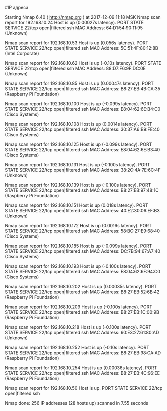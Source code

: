 #IP адреса <a name="99"></a>

Starting Nmap 6.40 ( http://nmap.org ) at 2017-12-09 11:18 MSK
Nmap scan report for 192.168.10.24
Host is up (0.00027s latency).
PORT   STATE         SERVICE
22/tcp open|filtered ssh
MAC Address: 64:D1:54:90:11:95 (Unknown)

Nmap scan report for 192.168.10.53
Host is up (0.056s latency).
PORT   STATE         SERVICE
22/tcp open|filtered ssh
MAC Address: 5C:51:4F:80:12:8B (Intel Corporate)

Nmap scan report for 192.168.10.62
Host is up (-0.10s latency).
PORT   STATE         SERVICE
22/tcp open|filtered ssh
MAC Address: 88:D7:F6:9F:DC:0E (Unknown)

Nmap scan report for 192.168.10.85
Host is up (0.00047s latency).
PORT   STATE         SERVICE
22/tcp open|filtered ssh
MAC Address: B8:27:EB:4B:CA:35 (Raspberry Pi Foundation)

Nmap scan report for 192.168.10.100
Host is up (-0.099s latency).
PORT   STATE         SERVICE
22/tcp open|filtered ssh
MAC Address: E8:04:62:6E:B4:C0 (Cisco Systems)

Nmap scan report for 192.168.10.108
Host is up (0.0014s latency).
PORT   STATE         SERVICE
22/tcp open|filtered ssh
MAC Address: 30:37:A6:B9:FE:40 (Cisco Systems)

Nmap scan report for 192.168.10.125
Host is up (-0.099s latency).
PORT   STATE         SERVICE
22/tcp open|filtered ssh
MAC Address: E8:04:62:6E:B3:40 (Cisco Systems)

Nmap scan report for 192.168.10.131
Host is up (-0.100s latency).
PORT   STATE         SERVICE
22/tcp open|filtered ssh
MAC Address: 38:2C:4A:7E:6C:4F (Unknown)

Nmap scan report for 192.168.10.139
Host is up (-0.100s latency).
PORT   STATE         SERVICE
22/tcp open|filtered ssh
MAC Address: B8:27:EB:97:48:1C (Raspberry Pi Foundation)

Nmap scan report for 192.168.10.151
Host is up (0.018s latency).
PORT   STATE         SERVICE
22/tcp open|filtered ssh
MAC Address: 40:E2:30:06:EF:B3 (Unknown)

Nmap scan report for 192.168.10.172
Host is up (0.0016s latency).
PORT   STATE         SERVICE
22/tcp open|filtered ssh
MAC Address: 58:BC:27:E9:68:40 (Cisco Systems)

Nmap scan report for 192.168.10.185
Host is up (-0.099s latency).
PORT   STATE         SERVICE
22/tcp open|filtered ssh
MAC Address: DC:7B:94:67:A7:40 (Cisco Systems)

Nmap scan report for 192.168.10.193
Host is up (-0.100s latency).
PORT   STATE         SERVICE
22/tcp open|filtered ssh
MAC Address: E8:04:62:6F:94:C0 (Cisco Systems)

Nmap scan report for 192.168.10.202
Host is up (0.00035s latency).
PORT   STATE         SERVICE
22/tcp open|filtered ssh
MAC Address: B8:27:EB:52:6B:42 (Raspberry Pi Foundation)

Nmap scan report for 192.168.10.209
Host is up (-0.100s latency).
PORT   STATE         SERVICE
22/tcp open|filtered ssh
MAC Address: B8:27:EB:1C:00:9B (Raspberry Pi Foundation)

Nmap scan report for 192.168.10.218
Host is up (-0.100s latency).
PORT   STATE         SERVICE
22/tcp open|filtered ssh
MAC Address: 60:E3:27:61:80:AD (Unknown)

Nmap scan report for 192.168.10.252
Host is up (-0.10s latency).
PORT   STATE         SERVICE
22/tcp open|filtered ssh
MAC Address: B8:27:EB:98:CA:AD (Raspberry Pi Foundation)

Nmap scan report for 192.168.10.254
Host is up (0.00036s latency).
PORT   STATE         SERVICE
22/tcp open|filtered ssh
MAC Address: B8:27:EB:4C:96:EE (Raspberry Pi Foundation)

Nmap scan report for 192.168.10.50
Host is up.
PORT   STATE         SERVICE
22/tcp open|filtered ssh

Nmap done: 256 IP addresses (28 hosts up) scanned in 7.55 seconds
